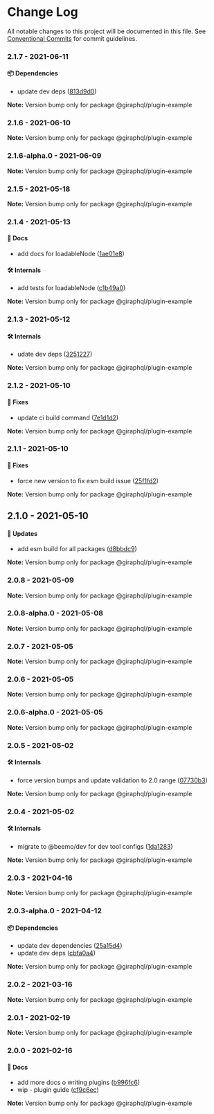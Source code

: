 # Change Log

All notable changes to this project will be documented in this file.
See [Conventional Commits](https://conventionalcommits.org) for commit guidelines.

### 2.1.7 - 2021-06-11

#### 📦 Dependencies

- update dev deps ([813d9d0](https://github.com/hayes/giraphql/commit/813d9d0))

**Note:** Version bump only for package @giraphql/plugin-example





### 2.1.6 - 2021-06-10

**Note:** Version bump only for package @giraphql/plugin-example





### 2.1.6-alpha.0 - 2021-06-09

**Note:** Version bump only for package @giraphql/plugin-example





### 2.1.5 - 2021-05-18

**Note:** Version bump only for package @giraphql/plugin-example





### 2.1.4 - 2021-05-13

#### 📘 Docs

- add docs for loadableNode ([1ae01e8](https://github.com/hayes/giraphql/commit/1ae01e8))

#### 🛠 Internals

- add tests for loadableNode ([c1b49a0](https://github.com/hayes/giraphql/commit/c1b49a0))

**Note:** Version bump only for package @giraphql/plugin-example





### 2.1.3 - 2021-05-12

#### 🛠 Internals

- udate dev deps ([3251227](https://github.com/hayes/giraphql/commit/3251227))

**Note:** Version bump only for package @giraphql/plugin-example





### 2.1.2 - 2021-05-10

#### 🐞 Fixes

- update ci build command ([7e1d1d2](https://github.com/hayes/giraphql/commit/7e1d1d2))

**Note:** Version bump only for package @giraphql/plugin-example





### 2.1.1 - 2021-05-10

#### 🐞 Fixes

- force new version to fix esm build issue ([25f1fd2](https://github.com/hayes/giraphql/commit/25f1fd2))

**Note:** Version bump only for package @giraphql/plugin-example





## 2.1.0 - 2021-05-10

#### 🚀 Updates

- add esm build for all packages ([d8bbdc9](https://github.com/hayes/giraphql/commit/d8bbdc9))

**Note:** Version bump only for package @giraphql/plugin-example





### 2.0.8 - 2021-05-09

**Note:** Version bump only for package @giraphql/plugin-example





### 2.0.8-alpha.0 - 2021-05-08

**Note:** Version bump only for package @giraphql/plugin-example





### 2.0.7 - 2021-05-05

**Note:** Version bump only for package @giraphql/plugin-example





### 2.0.6 - 2021-05-05

**Note:** Version bump only for package @giraphql/plugin-example





### 2.0.6-alpha.0 - 2021-05-05

**Note:** Version bump only for package @giraphql/plugin-example





### 2.0.5 - 2021-05-02

#### 🛠 Internals

- force version bumps and update validation to 2.0 range ([07730b3](https://github.com/hayes/giraphql/commit/07730b3))

**Note:** Version bump only for package @giraphql/plugin-example





### 2.0.4 - 2021-05-02

#### 🛠 Internals

- migrate to @beemo/dev for dev tool configs ([1da1283](https://github.com/hayes/giraphql/commit/1da1283))

**Note:** Version bump only for package @giraphql/plugin-example





### 2.0.3 - 2021-04-16

**Note:** Version bump only for package @giraphql/plugin-example





### 2.0.3-alpha.0 - 2021-04-12

#### 📦 Dependencies

- update dev dependencies ([25a15d4](https://github.com/hayes/giraphql/commit/25a15d4))
- update dev deps ([cbfa0a4](https://github.com/hayes/giraphql/commit/cbfa0a4))

**Note:** Version bump only for package @giraphql/plugin-example





### 2.0.2 - 2021-03-16

**Note:** Version bump only for package @giraphql/plugin-example





### 2.0.1 - 2021-02-19

**Note:** Version bump only for package @giraphql/plugin-example





### 2.0.0 - 2021-02-16

#### 📘 Docs

- add more docs o writing plugins ([b996fc6](https://github.com/hayes/giraphql/commit/b996fc6))
- wip - plugin guide ([cf9c6ec](https://github.com/hayes/giraphql/commit/cf9c6ec))

**Note:** Version bump only for package @giraphql/plugin-example
